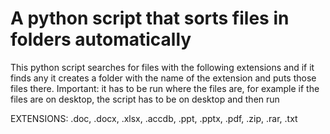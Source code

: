 # A python script that sorts files in folders automatically
This python script searches for files with the following extensions and if it finds any it creates a folder with the name of the extension and puts those files there.
Important: it has to be run where the files are, for example if the files are on desktop, the script has to be on desktop and then run

EXTENSIONS:
  .doc,
  .docx,
  .xlsx,
  .accdb,
  .ppt,
  .pptx,
  .pdf,
  .zip,
  .rar,
  .txt

